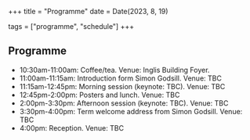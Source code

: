 +++
title = "Programme"
date = Date(2023, 8, 19)

tags = ["programme", "schedule"]
+++


## Programme
* 10:30am-11:00am: Coffee/tea. Venue: Inglis Building Foyer. 
* 11:00am-11:15am: Introduction form Simon Godsill. Venue: TBC
* 11:15am-12:45pm: Morning session (keynote: TBC). Venue: TBC
* 12:45pm-2:00pm: Posters and lunch. Venue: TBC
* 2:00pm-3:30pm: Afternoon session (keynote: TBC). Venue: TBC
* 3:30pm-4:00pm: Term welcome address from Simon Godsill. Venue: TBC
* 4:00pm: Reception. Venue: TBC
